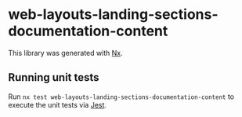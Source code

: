 # web-layouts-landing-sections-documentation-content

This library was generated with [Nx](https://nx.dev).

## Running unit tests

Run `nx test web-layouts-landing-sections-documentation-content` to execute the unit tests via [Jest](https://jestjs.io).
